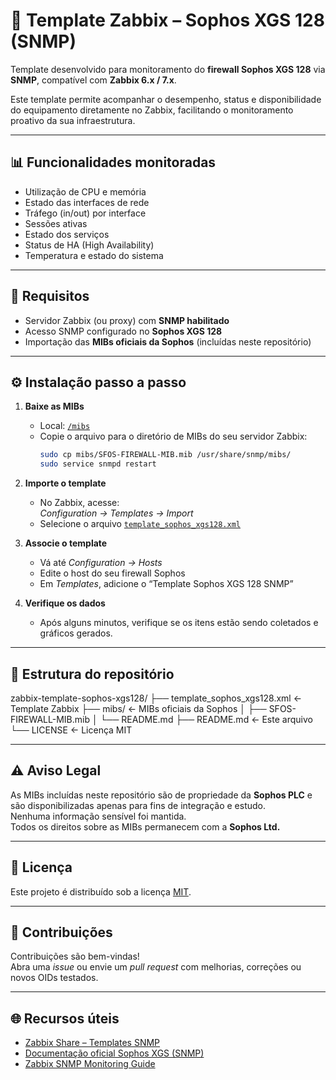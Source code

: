 # 🧩 Template Zabbix – Sophos XGS 128 (SNMP)

Template desenvolvido para monitoramento do **firewall Sophos XGS 128** via **SNMP**, compatível com **Zabbix 6.x / 7.x**.

Este template permite acompanhar o desempenho, status e disponibilidade do equipamento diretamente no Zabbix, facilitando o monitoramento proativo da sua infraestrutura.

---

## 📊 Funcionalidades monitoradas

- Utilização de CPU e memória  
- Estado das interfaces de rede  
- Tráfego (in/out) por interface  
- Sessões ativas  
- Estado dos serviços  
- Status de HA (High Availability)  
- Temperatura e estado do sistema  

---

## 🧠 Requisitos

- Servidor Zabbix (ou proxy) com **SNMP habilitado**
- Acesso SNMP configurado no **Sophos XGS 128**
- Importação das **MIBs oficiais da Sophos** (incluídas neste repositório)

---

## ⚙️ Instalação passo a passo

1. **Baixe as MIBs**
   - Local: [`/mibs`](./mibs)
   - Copie o arquivo para o diretório de MIBs do seu servidor Zabbix:
     ```bash
     sudo cp mibs/SFOS-FIREWALL-MIB.mib /usr/share/snmp/mibs/
     sudo service snmpd restart
     ```

2. **Importe o template**
   - No Zabbix, acesse:  
     *Configuration → Templates → Import*
   - Selecione o arquivo [`template_sophos_xgs128.xml`](./template_sophos_xgs128.xml)

3. **Associe o template**  
   - Vá até *Configuration → Hosts*  
   - Edite o host do seu firewall Sophos  
   - Em *Templates*, adicione o “Template Sophos XGS 128 SNMP”

4. **Verifique os dados**  
   - Após alguns minutos, verifique se os itens estão sendo coletados e gráficos gerados.

---

## 🧩 Estrutura do repositório

zabbix-template-sophos-xgs128/
├── template_sophos_xgs128.xml ← Template Zabbix
├── mibs/ ← MIBs oficiais da Sophos
│ ├── SFOS-FIREWALL-MIB.mib
│ └── README.md
├── README.md ← Este arquivo
└── LICENSE ← Licença MIT

---

## ⚠️ Aviso Legal

As MIBs incluídas neste repositório são de propriedade da **Sophos PLC** e são disponibilizadas apenas para fins de integração e estudo.  
Nenhuma informação sensível foi mantida.  
Todos os direitos sobre as MIBs permanecem com a **Sophos Ltd.**

---

## 🪪 Licença

Este projeto é distribuído sob a licença [MIT](./LICENSE).

---

## 💬 Contribuições

Contribuições são bem-vindas!  
Abra uma *issue* ou envie um *pull request* com melhorias, correções ou novos OIDs testados.

---

## 🌐 Recursos úteis

- [Zabbix Share – Templates SNMP](https://share.zabbix.com/)
- [Documentação oficial Sophos XGS (SNMP)](https://docs.sophos.com/)
- [Zabbix SNMP Monitoring Guide](https://www.zabbix.com/documentation/)
